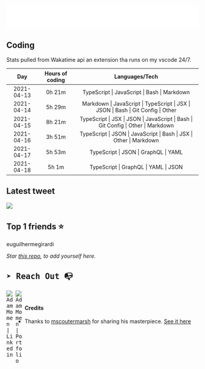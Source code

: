 
![test image size](/assets/welcome_message.gif)

## Coding
Stats pulled from Wakatime api an extension tha runs on my vscode 24/7.

|Day|Hours of coding|Languages/Tech|
|:-:|:-:|:-:|
|2021-04-13|0h 21m|TypeScript &#124; JavaScript &#124; Bash &#124; Markdown|
|2021-04-14|5h 29m|Markdown &#124; JavaScript &#124; TypeScript &#124; JSX &#124; JSON &#124; Bash &#124; Git Config &#124; Other|
|2021-04-15|8h 21m|TypeScript &#124; JSX &#124; JSON &#124; JavaScript &#124; Bash &#124; Git Config &#124; Other &#124; Markdown|
|2021-04-16|3h 51m|TypeScript &#124; JSON &#124; JavaScript &#124; Bash &#124; JSX &#124; Other &#124; Markdown|
|2021-04-17|5h 53m|TypeScript &#124; JSON &#124; GraphQL &#124; YAML|
|2021-04-18|5h 1m|TypeScript &#124; GraphQL &#124; YAML &#124; JSON|

## Latest tweet
[<img src="<tweet-image-url>" width="400">](<tweet-url>)

## Top 1 friends ⭐️
euguilhermegirardi

*Star [this repo](https://github.com/AdamMomen/AdamMomen), to add yourself here.*


<samp>

## ➤ Reach Out :mailbox_with_no_mail:

>
  <a href="https://www.linkedin.com/in/adam-momen-99596275/">
     <img align="left" alt="Adam Momen | Linkedin" width="24px" src="./assets/Linkedin.svg" />
   </a>

   <a href="https://adammomen.com/">
     <img align="left" alt="Adam Momen | Portfolio" width="24px" src="./assets/web.svg" />
   </a>

</samp>

<br>

#### Credits
* Thanks to [mscoutermarsh](https://github.com/mscoutermarsh) for sharing his masterpiece. [See it here](https://github.com/mscoutermarsh/mscoutermarsh)